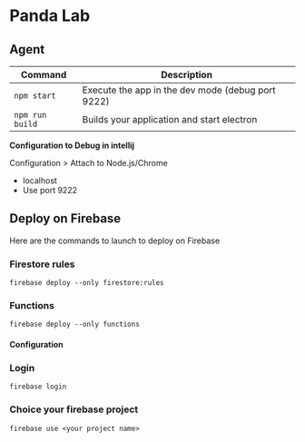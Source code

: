 # Panda Lab

## Agent

|Command|Description|
|--|--|
|`npm start`| Execute the app in the dev mode (debug port 9222) |
|`npm run build`| Builds your application and start electron |

**Configuration to Debug in intellij**

Configuration > Attach to Node.js/Chrome
- localhost
- Use port 9222


## Deploy on Firebase

Here are the commands to launch to deploy on Firebase

### Firestore rules
```shell
firebase deploy --only firestore:rules
```

### Functions
```shell
firebase deploy --only functions
```
#### Configuration

### Login

```shell
firebase login
```

### Choice your firebase project

```shell
firebase use <your project name>
```
